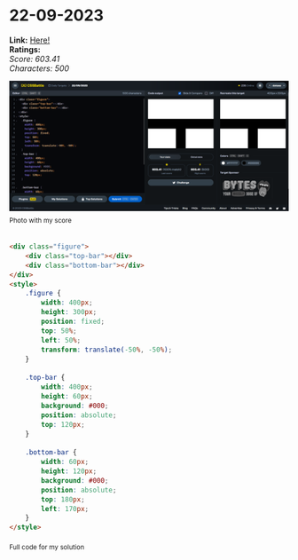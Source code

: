 # 22-09-2023

**Link:** [Here!](https://cssbattle.dev/play/W5eZcF2D7LqXLz7qHugI)
<br>
**Ratings:**
<br>
*Score: 603.41*
<br>
*Characters: 500*

![22-09-2023](/daily-targets/09-2023/22-09-2023/22-09-2023-solution.png)
<sub>Photo with my score</sub>
<br>
<br>

```html
<div class="figure">
    <div class="top-bar"></div>
    <div class="bottom-bar"></div>
</div>
<style>
    .figure {
        width: 400px;
        height: 300px;
        position: fixed;
        top: 50%;
        left: 50%;
        transform: translate(-50%, -50%);
    }

    .top-bar {
        width: 400px;
        height: 60px;
        background: #000;
        position: absolute;
        top: 120px;
    }

    .bottom-bar {
        width: 60px;
        height: 120px;
        background: #000;
        position: absolute;
        top: 180px;
        left: 170px;
    }
</style>
```
<sub>Full code for my solution</sub>
